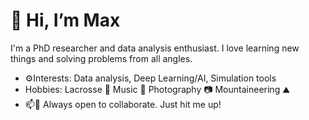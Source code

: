 # 👋 Hi, I’m Max

I'm a PhD researcher and data analysis enthusiast. I love learning new things and solving problems from all angles.
- ⚙️Interests: Data analysis, Deep Learning/AI, Simulation tools
- Hobbies: Lacrosse 🥍 Music 🎸 Photography 📷 Mountaineering ⛰️
- 📫💞️ Always open to collaborate. Just hit me up!
